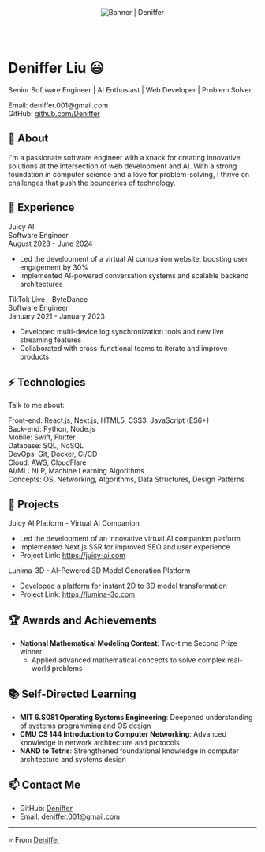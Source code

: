 <div align="center"><img alt="Banner | Deniffer" src="https://i.imgur.com/34fiEUG.gif" /></div>

<br></br>

# Deniffer Liu 😃

Senior Software Engineer | AI Enthusiast | Web Developer | Problem Solver

<div class="header">
  <div class="contact-info">
    <div>Email: deniffer.001@gmail.com</div>
    <div>GitHub: <a href="https://github.com/Deniffer">github.com/Deniffer</a></div>
  </div>
</div>

## 🧐 About

I'm a passionate software engineer with a knack for creating innovative solutions at the intersection of web development and AI. With a strong foundation in computer science and a love for problem-solving, I thrive on challenges that push the boundaries of technology.

## 🚀 Experience

<div class="experience-item">
  <div class="company">Juicy AI</div>
  <div class="position">Software Engineer</div>
  <div class="date">August 2023 - June 2024</div>
  <ul>
    <li>Led the development of a virtual AI companion website, boosting user engagement by 30%</li>
    <li>Implemented AI-powered conversation systems and scalable backend architectures</li>
  </ul>
</div>

<div class="experience-item">
  <div class="company">TikTok Live - ByteDance</div>
  <div class="position">Software Engineer</div>
  <div class="date">January 2021 - January 2023</div>
  <ul>
    <li>Developed multi-device log synchronization tools and new live streaming features</li>
    <li>Collaborated with cross-functional teams to iterate and improve products</li>
  </ul>
</div>

## ⚡ Technologies

Talk to me about:

<div class="skills-grid">
  <div><span class="skill-category">Front-end:</span> React.js, Next.js, HTML5, CSS3, JavaScript (ES6+)</div>
  <div><span class="skill-category">Back-end:</span> Python, Node.js</div>
  <div><span class="skill-category">Mobile:</span> Swift, Flutter</div>
  <div><span class="skill-category">Database:</span> SQL, NoSQL</div>
  <div><span class="skill-category">DevOps:</span> Git, Docker, CI/CD</div>
  <div><span class="skill-category">Cloud:</span> AWS, CloudFlare</div>
  <div><span class="skill-category">AI/ML:</span> NLP, Machine Learning Algorithms</div>
  <div><span class="skill-category">Concepts:</span> OS, Networking, Algorithms, Data Structures, Design Patterns</div>
</div>

## 🚀 Projects

<div class="project-item">
  <div class="project-name">Juicy AI Platform - Virtual AI Companion</div>
  <ul>
    <li>Led the development of an innovative virtual AI companion platform</li>
    <li>Implemented Next.js SSR for improved SEO and user experience</li>
    <li>Project Link: <a href="https://juicy-ai.com">https://juicy-ai.com</a></li>
  </ul>
</div>

<div class="project-item">
  <div class="project-name">Lunima-3D - AI-Powered 3D Model Generation Platform</div>
  <ul>
    <li>Developed a platform for instant 2D to 3D model transformation</li>
    <li>Project Link: <a href="https://lumina-3d.com">https://lumina-3d.com</a></li>
  </ul>
</div>

## 🏆 Awards and Achievements

- **National Mathematical Modeling Contest**: Two-time Second Prize winner
  - Applied advanced mathematical concepts to solve complex real-world problems

## 📚 Self-Directed Learning

- **MIT 6.S081 Operating Systems Engineering**: Deepened understanding of systems programming and OS design
- **CMU CS 144 Introduction to Computer Networking**: Advanced knowledge in network architecture and protocols
- **NAND to Tetris**: Strengthened foundational knowledge in computer architecture and systems design

## 📫 Contact Me

- GitHub: [Deniffer](https://github.com/Deniffer)
- Email: deniffer.001@gmail.com

---

⭐️ From [Deniffer](https://github.com/Deniffer)
